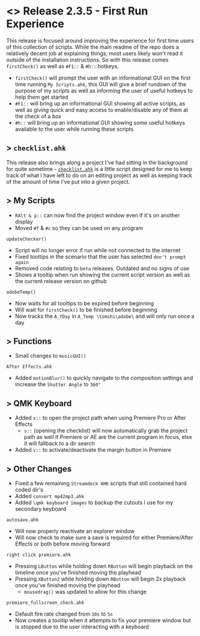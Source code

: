 # <> Release 2.3.5 - First Run Experience
This release is focused around improving the experience for first time users of this collection of scripts. While the main readme of the repo does a relatively decent job at explaining things, most users likely won't read it outside of the installation instructions. So with this release comes `firstCheck()` as well as `#F1::` & `#h::` hotkeys.

- `firstCheck()` will prompt the user with an informational GUI on the first time running `My Scripts.ahk`, this GUI will give a brief rundown of the purpose of my scripts as well as informing the user of useful hotkeys to help them get started
- `#F1::` will bring up an informational GUI showing all active scripts, as well as giving quick and easy access to enable/disable any of them at the check of a box
- `#h::` will bring up an informational GUI showing some useful hotkeys available to the user while running these scripts

## > `checklist.ahk`
This release also brings along a project I've had sitting in the background for quite sometime - [`checklist.ahk`](https://github.com/Tomshiii/ahk/blob/main/checklist.ahk) is a little script designed for me to keep track of what I have left to do on an editing project as well as keeping track of the amount of time I've put into a given project.

## > My Scripts
- `RAlt & p::` can now find the project window even if it's on another display
- Moved `#f` & `#c` so they can be used on any program

`updateChecker()`
- Script will no longer error if run while not connected to the internet
- Fixed tooltips in the scenario that the user has selected `don't prompt again`
- Removed code relating to `beta` releases. Outdated and no signs of use
- Shows a tooltip when run showing the current script version as well as the current release version on github

`adobeTemp()`
- Now waits for all tooltips to be expired before beginning
- Will wait for `firstCheck()` to be finished before beginning
- Now tracks the `A_YDay` in `A_Temp \tomshi\adobe\` and will only run once a day

## > Functions
- Small changes to `musicGUI()`

`After Effects.ahk`
- Added `motionBlur()` to quickly navigate to the composition settings and increase the `Shutter Angle` to `360°`

## > QMK Keyboard
- Added `x::` to open the project path when using Premiere Pro or After Effects
    - `s::` (opening the checklist) will now automatically grab the project path as well if Premiere or AE are the current program in focus, else it will fallback to a dir search
- Added `v::` to activate/deactivate the margin button in Premiere

## > Other Changes
- Fixed a few remaining `Streamdeck AHK` scripts that still contained hard coded dir's
- Added `convert mp42mp3.ahk`
- Added `\qmk keyboard images` to backup the cutouts I use for my secondary keyboard

`autosave.ahk`
- Will now properly reactivate an explorer window
- Will now check to make sure a save is required for either Premiere/After Effects or both before moving forward

`right click premiere.ahk`
- Pressing `LButton` while holding down `RButton` will begin playback on the timeline once you've finished moving the playhead
- Pressing `XButton2` while holding down `RButton` will begin 2x playback once you've finished moving the playhead
    - `mousedrag()` was updated to allow for this change

`premiere_fullscreen_check.ahk`
- Default fire rate changed from `10s` to `5s`
- Now creates a tooltip when it attempts to fix your premiere window but is stopped due to the user interacting with a keyboard